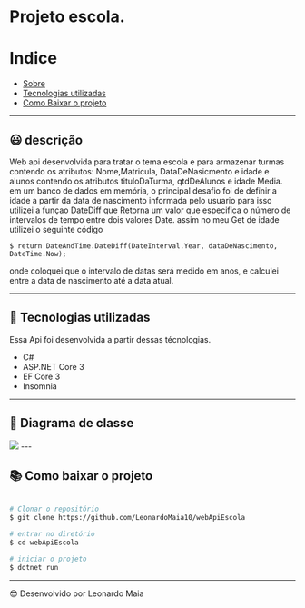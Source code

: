 <h1>
    Projeto escola.
</h1>

# Indice

- [Sobre](#-sobre)
- [Tecnologias utilizadas](#-tecnologias-utilizadas)
- [Como Baixar o projeto](#-como-baixar-o-projeto)

---

## 😃 descrição 

Web api desenvolvida para tratar o tema escola e para armazenar turmas contendo os atributos: Nome,Matricula, DataDeNasicmento e idade e alunos contendo os atributos tituloDaTurma, qtdDeAlunos e idade Media. em um banco de dados em memória, o principal desafio foi de definir a idade a partir da data de nascimento informada pelo usuario para isso utilizei a funçao DateDiff que Retorna um valor que especifica o número de intervalos de tempo entre dois valores Date. assim no meu Get de idade utilizei o seguinte código

```
$ return DateAndTime.DateDiff(DateInterval.Year, dataDeNascimento, DateTime.Now);
```

onde coloquei que o intervalo de datas será medido em anos, e calculei entre a data de nascimento até a data atual.


---

## 🚀 Tecnologias utilizadas

Essa Api foi desenvolvida a partir dessas técnologias.

- C#
- ASP.NET Core 3
- EF Core 3
- Insomnia

---

## 📖 Diagrama de classe

<img src="https://user-images.githubusercontent.com/56007944/91089026-57d75980-e629-11ea-88a7-8427c5958577.PNG">
---

## 📚 Como baixar o projeto

```bash

# Clonar o repositório
$ git clone https://github.com/LeonardoMaia10/webApiEscola

# entrar no diretório
$ cd webApiEscola

# iniciar o projeto
$ dotnet run
```
---

😎 Desenvolvido por Leonardo Maia

